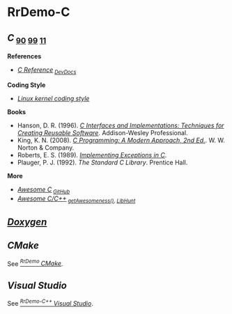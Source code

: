 # RrDemo-C

## *C*<sub> [90](http://iso.org/iso/catalogue_detail.htm?csnumber=17782 "ISO/IEC 9899:1990") [99](http://iso.org/iso/catalogue_detail.htm?csnumber=29237 "ISO/IEC 9899:1999") [11](http://iso.org/iso/catalogue_detail.htm?csnumber=57853 "ISO/IEC 9899:2011")</sub>
**References**
- [*C Reference*](http://cppreference.com/w/c)<sub> [*DevDocs*](http://devdocs.io/c)</sub>

**Coding Style**
- [*Linux kernel coding style*](http://kernel.org/doc/Documentation/CodingStyle)

**Books**
- Hanson, D. R. (1996). [*C Interfaces and Implementations: Techniques for Creating Reusable Software*](http://github.com/drh/cii). Addison-Wesley Professional.
- King, K. N. (2008). [*C Programming: A Modern Approach, 2nd Ed.*](http://knking.com/books/c2). W. W. Norton & Company.
- Roberts, E. S. (1989). [*Implementing Exceptions in C*](http://hpl.hp.com/techreports/Compaq-DEC/SRC-RR-40.pdf).
- Plauger, P. J. (1992). *The Standard C Library*. Prentice Hall.

**More**
- [*Awesome C*](http://notabug.org/koz.ross/awesome-c)<sub> [*GitHub*](http://github.com/aleksandar-todorovic/awesome-c)</sub>
- [*Awesome C/C++*](http://github.com/fffaraz/awesome-cpp)<sub> [*getAwesomeness()*](http://getawesomeness.herokuapp.com/get/cpp), [*LibHunt*](http://cpp.libhunt.com/)</sub>

## [*Doxygen*](http://doxygen.org/)

## *CMake*
See [<sup>*RrDemo* </sup>*CMake*](../cmake/readme.md).

## *Visual Studio*
See [<sup>*RrDemo-C++* </sup>*Visual Studio*](../cpp/readme.md#visual-studio).
